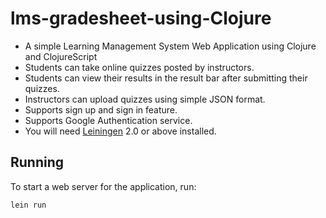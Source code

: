 # lms-gradesheet-using-Clojure
- A simple Learning Management System Web Application using Clojure and ClojureScript 
- Students can take online quizzes posted by instructors.
- Students can view their results in the result bar after submitting their quizzes.
- Instructors can upload quizzes using simple JSON format.
- Supports sign up and sign in feature.
- Supports Google Authentication service.
- You will need [Leiningen][1] 2.0 or above installed.

[1]: https://github.com/technomancy/leiningen

## Running

To start a web server for the application, run:

    lein run

